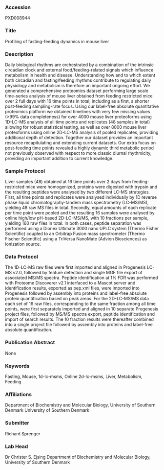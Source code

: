 ### Accession
PXD008944

### Title
Profiling of fasting-feeding dynamics in mouse liver

### Description
Daily biological rhythms are orchestrated by a combination of the intrinsic circadian clock and external food/feeding-related signals which influence metabolism in health and disease. Understanding how and to which extent both circadian and fasting/feeding rhythms contribute to regulating daily physiology and metabolism is therefore an important ongoing effort. We generated a comprehensive proteomics dataset performing large scale time-series analysis of mouse liver obtained from feeding restricted mice over 2 full days with 16 time points in total, including as a first, a shorter post-feeding sampling-rate focus. Using our label-free absolute quantitative proteomics platform we obtained timelines with very few missing values (>99% data completeness) for over 4000 mouse liver proteoforms using 1D-LC-MS analysis of all time points and replicates (48 samples in total) allowing for robust statistical testing, as well as over 8000 mouse liver proteoforms using online 2D-LC-MS analysis of pooled replicates, providing additional depth of detection. Together our dataset provides an important resource recapitulating and extending current datasets. Our extra focus on post-feeding time points revealed a highly dynamic third metabolic period not previously observed with respect to more classic diurnal rhythmicity, providing an important addition to current knowledge.

### Sample Protocol
Liver samples (48) obtained at 16 time points over 2 days from feeding-restricted mice were homogenized, proteins were digested with trypsin and the resulting peptides were analysed by two different LC-MS strategies. First, all time points and replicates were analysed individually by 1D reverse phase liquid chromatography-tandem mass spectrometry (LC-MS/MS), yielding 48 raw MS files in total. Secondly, equal amounts of each replicate per time point were pooled and the resulting 16 samples were analysed by online high/low pH-based 2D-LC-MS/MS, with 10 fractions per sample, yielding 160 raw files in total. In both cases, peptide separation was performed using a Dionex Ultimate 3000 nano UPLC system (Thermo Fisher Scientific) coupled to an Orbitrap Fusion mass spectrometer (Thermo Fischer Scientific) using a TriVersa NanoMate (Advion Biosciences) as ionization source.

### Data Protocol
The 1D-LC-MS raw files were first imported and aligned in Progenesis LC-MS v2.0, followed by feature detection and single MGF file export of associated MS/MS spectra. Peptide identification at 1% FDR was performed with Proteome Discoverer v2.1 interfaced to a Mascot server and identification results, exported as pep.xml files, were imported into Progenesis followed by assembly into proteins and label-free absolute protein quantification based on peak areas. For the 2D-LC-MS/MS data each set of 16 raw files, corresponding to the same fraction among all time points, were first separately imported and aligned in 10 separate Progenesis project files, followed by MS/MS spectra export, peptide identification and import of search results. The 10 fraction results were thereafter combined into a single project file followed by assembly into proteins and label-free absolute quantification.

### Publication Abstract
None

### Keywords
Fasting, Mouse, 1d-lc-msms, Online 2d-lc-msms, Liver, Metabolism, Feeding

### Affiliations
Department of Biochemistry and Molecular Biology, University of Southern Denmark
University of Southern Denmark

### Submitter
Richard Sprenger

### Lab Head
Dr Christer S. Ejsing
Department of Biochemistry and Molecular Biology, University of Southern Denmark


